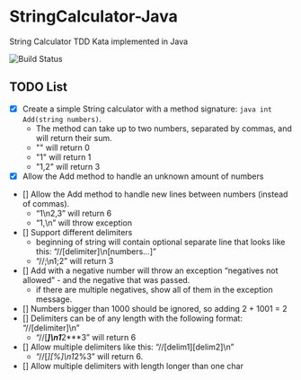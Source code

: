 # StringCalculator-Java
String Calculator TDD Kata implemented in Java

![Build Status](https://github.com/0xf0f17a/StringCalculator-Java/actions/workflows/testing.yml/badge.svg)

## TODO List

- [x] Create a simple String calculator with a method signature: `java int Add(string numbers)`. 
  - The method can take up to two numbers, separated by commas, and will return their sum.
  - "" will return 0
  - "1" will return 1
  - "1,2" will return 3
- [x] Allow the Add method to handle an unknown amount of numbers
- [] Allow the Add method to handle new lines between numbers (instead of commas).
  - “1\n2,3” will return 6
  - “1,\n” will throw exception 
- [] Support different delimiters
  - beginning of string will contain optional separate line that looks like this: “//[delimiter]\n[numbers…]”
  - “//;\n1;2” will return 3
- [] Add with a negative number will throw an exception “negatives not allowed” - and the negative that was passed.
  - if there are multiple negatives, show all of them in the exception message.
- [] Numbers bigger than 1000 should be ignored, so adding 2 + 1001 = 2
- [] Delimiters can be of any length with the following format: “//[delimiter]\n”
  - “//[***]\n1***2***3” will return 6 
- [] Allow multiple delimiters like this: “//[delim1][delim2]\n”
  - “//[*][%]\n1*2%3” will return 6.
- [] Allow multiple delimiters with length longer than one char
